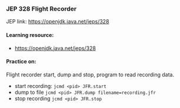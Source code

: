 ### JEP 328 Flight Recorder

JEP link: https://openjdk.java.net/jeps/328

#### Learning resource:
- https://openjdk.java.net/jeps/328


#### Practice on:
Flight recorder start, dump and stop, program to read recording data.
- start recording: `jcmd <pid> JFR.start`
- dump to file `jcmd <pid> JFR.dump filename=recording.jfr`
- stop recording `jcmd <pid> JFR.stop`